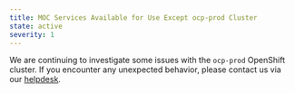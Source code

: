 ```yaml
---
title: MOC Services Available for Use Except ocp-prod Cluster
state: active
severity: 1
---
```


We are continuing to investigate some issues with the `ocp-prod` OpenShift
cluster. If you encounter any unexpected behavior, please contact us
via our [helpdesk][].

[helpdesk]: https://osticket.massopen.cloud/
